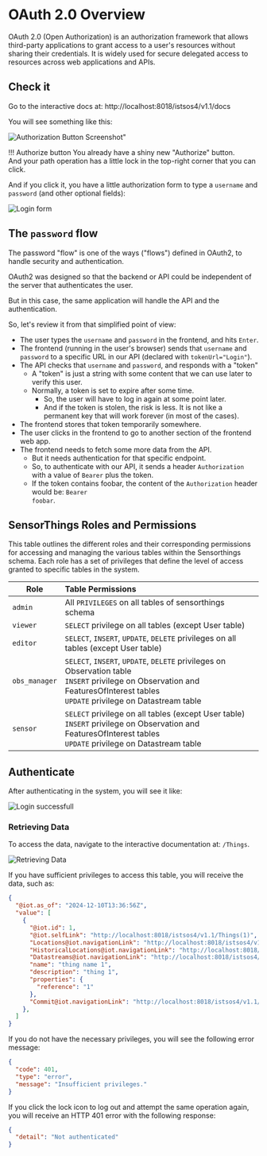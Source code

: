 # OAuth 2.0 Overview

OAuth 2.0 (Open Authorization) is an authorization framework that allows third-party applications to grant access to a user's resources without sharing their credentials. It is widely used for secure delegated access to resources across web applications and APIs.

## Check it

Go to the interactive docs at: http://localhost:8018/istsos4/v1.1/docs

You will see something like this:

![Authorization Button Screenshot"](../assets/images/tutorial/authorization1.png)

!!! Authorize button
    You already have a shiny new "Authorize" button.<br>
    And your path operation has a little lock in the top-right corner that you can click.


And if you click it, you have a little authorization form to type a <code>username</code> and <code>password</code> (and other optional fields):

![Login form](../assets/images/tutorial/authorization2.png)

## The <code>password</code> flow

The password "flow" is one of the ways ("flows") defined in OAuth2, to handle security and authentication.

OAuth2 was designed so that the backend or API could be independent of the server that authenticates the user.

But in this case, the same application will handle the API and the authentication.

So, let's review it from that simplified point of view:

- The user types the <code>username</code> and <code>password</code> in the frontend, and hits <code>Enter</code>.
- The frontend (running in the user's browser) sends that <code>username</code> and <code>password</code> to a specific URL in our API (declared with <code>tokenUrl="Login"</code>).
- The API checks that <code>username</code> and <code>password</code>, and responds with a "token"
    - A "token" is just a string with some content that we can use later to verify this user.
    - Normally, a token is set to expire after some time.
        - So, the user will have to log in again at some point later.
        - And if the token is stolen, the risk is less. It is not like a permanent key that will work forever (in most of the cases).
- The frontend stores that token temporarily somewhere.
- The user clicks in the frontend to go to another section of the frontend web app.
- The frontend needs to fetch some more data from the API.
    - But it needs authentication for that specific endpoint.
    - So, to authenticate with our API, it sends a header <code>Authorization</code> with a value of <code>Bearer</code> plus the token.
    - If the token contains foobar, the content of the <code>Authorization</code> header would be: <code>Bearer foobar</code>.

## SensorThings Roles and Permissions
This table outlines the different roles and their corresponding permissions for accessing and managing the various tables within the Sensorthings schema. Each role has a set of privileges that define the level of access granted to specific tables in the system.


| Role          | Table Permissions                                                                                                                                                                   |
| ------------- | :---------------------------------------------------------------------------------------------------------------------------------------------------------------------------------- |
| `admin`       | All `PRIVILEGES` on all tables of sensorthings schema                                                                                                                               |
| `viewer`      | `SELECT` privilege on all tables (except User table)                                                                                                                                |
| `editor`      | `SELECT`, `INSERT`, `UPDATE`, `DELETE` privileges on all tables (except User table)                                                                                                 |
| `obs_manager` | `SELECT`, `INSERT`, `UPDATE`, `DELETE` privileges on Observation table<br>`INSERT` privilege on Observation and FeaturesOfInterest tables<br>`UPDATE` privilege on Datastream table |
| `sensor`      | `SELECT` privilege on all tables (except User table)<br>`INSERT` privilege on Observation and FeaturesOfInterest tables<br>`UPDATE` privilege on Datastream table                   |


## Authenticate
After authenticating in the system, you will see it like:

![Login successfull](../assets/images/tutorial/authorization3.png)


### Retrieving Data

To access the data, navigate to the interactive documentation at: <code>/Things</code>.

![Retrieving Data](../assets/images/tutorial/authorization4.png)

If you have sufficient privileges to access this table, you will receive the data, such as:
```json
{
  "@iot.as_of": "2024-12-10T13:36:56Z",
  "value": [
    {
      "@iot.id": 1,
      "@iot.selfLink": "http://localhost:8018/istsos4/v1.1/Things(1)",
      "Locations@iot.navigationLink": "http://localhost:8018/istsos4/v1.1/Things(1)/Locations",
      "HistoricalLocations@iot.navigationLink": "http://localhost:8018/istsos4/v1.1/Things(1)/HistoricalLocations",
      "Datastreams@iot.navigationLink": "http://localhost:8018/istsos4/v1.1/Things(1)/Datastreams",
      "name": "thing name 1",
      "description": "thing 1",
      "properties": {
        "reference": "1"
      },
      "Commit@iot.navigationLink": "http://localhost:8018/istsos4/v1.1/Things(1)/Commit(1)"
    },
  ]
}
```

If you do not have the necessary privileges, you will see the following error message:
```json
{
  "code": 401,
  "type": "error",
  "message": "Insufficient privileges."
}
```

If you click the lock icon to log out and attempt the same operation again, you will receive an HTTP 401 error with the following response:
```json
{
  "detail": "Not authenticated"
}
```